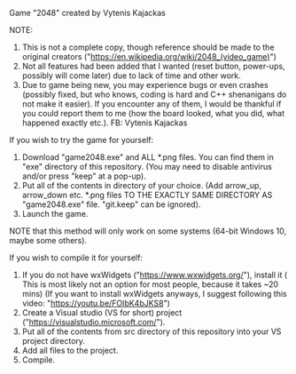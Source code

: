 Game "2048" created by Vytenis Kajackas

NOTE:

1) This is not a complete copy, though reference should be made to the original creators ("https://en.wikipedia.org/wiki/2048_(video_game)")
2) Not all features had been added that I wanted (reset button, power-ups, possibly will come later) due to lack of time and other work.
3) Due to game being new, you may experience bugs or even crashes (possibly fixed, but who knows, coding is hard and C++ shenanigans do not make it easier).
   If you encounter any of them, I would be thankful if you could report them to me (how the board looked, what you did, what happened exactly etc.). FB: Vytenis Kajackas


If you wish to try the game for yourself:

1) Download "game2048.exe" and ALL *.png files. You can find them in "exe" directory of this repository. (You may need to disable antivirus and/or press "keep" at a pop-up).
2) Put all of the contents in directory of your choice.
  (Add arrow_up, arrow_down etc. *.png files TO THE EXACTLY SAME DIRECTORY AS "game2048.exe" file. "git.keep" can be ignored).
3) Launch the game.

NOTE that this method will only work on some systems (64-bit Windows 10, maybe some others).


If you wish to compile it for yourself:

1) If you do not have wxWidgets ("https://www.wxwidgets.org/"), install it ( This is most likely not an option for most people, because it takes ~20 mins)
  (If you want to install wxWidgets anyways, I suggest following this video: "https://youtu.be/FOIbK4bJKS8")
2) Create a Visual studio (VS for short) project ("https://visualstudio.microsoft.com/").
3) Put all of the contents from src directory of this repository into your VS project directory.
4) Add all files to the project.
5) Compile.





 